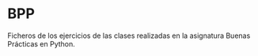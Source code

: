 # BPP
Ficheros de los ejercicios de las clases realizadas en la asignatura Buenas Prácticas en Python.
